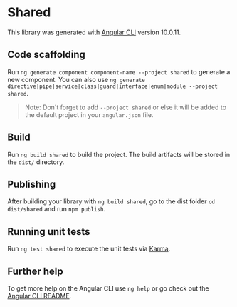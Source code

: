 # Shared

This library was generated with [Angular CLI](https://github.com/angular/angular-cli) version 10.0.11.

## Code scaffolding

Run `ng generate component component-name --project shared` to generate a new component. You can also use `ng generate directive|pipe|service|class|guard|interface|enum|module --project shared`.
> Note: Don't forget to add `--project shared` or else it will be added to the default project in your `angular.json` file. 

## Build

Run `ng build shared` to build the project. The build artifacts will be stored in the `dist/` directory.

## Publishing

After building your library with `ng build shared`, go to the dist folder `cd dist/shared` and run `npm publish`.

## Running unit tests

Run `ng test shared` to execute the unit tests via [Karma](https://karma-runner.github.io).

## Further help

To get more help on the Angular CLI use `ng help` or go check out the [Angular CLI README](https://github.com/angular/angular-cli/blob/master/README.md).
